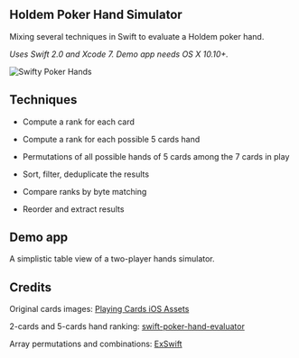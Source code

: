 ## Holdem Poker Hand Simulator

Mixing several techniques in Swift to evaluate a Holdem poker hand.

*Uses Swift 2.0 and Xcode 7. Demo app needs OS X 10.10+.*

![Swifty Poker Hands](https://www.evernote.com/shard/s89/sh/fc72e497-7fe3-4a43-9131-fc98b377e714/ad6403b56e044957/res/baac3ab7-1f65-467e-a9f4-f5acebbd588f/skitch.png)

## Techniques

- Compute a rank for each card

- Compute a rank for each possible 5 cards hand

- Permutations of all possible hands of 5 cards among the 7 cards in play

- Sort, filter, deduplicate the results

- Compare ranks by byte matching

- Reorder and extract results

## Demo app

A simplistic table view of a two-player hands simulator.

## Credits

Original cards images: [Playing Cards iOS Assets](https://github.com/hayeah/playing-cards-assets)

2-cards and 5-cards hand ranking: [swift-poker-hand-evaluator](https://github.com/s4nchez/swift-poker-hand-evaluator)

Array permutations and combinations: [ExSwift](https://github.com/pNre/ExSwift) 

